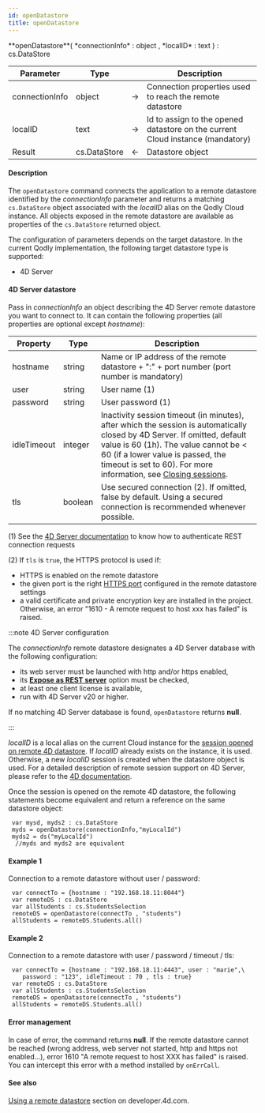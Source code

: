 ```yaml
---
id: openDatastore
title: openDatastore
---
```


<!-- REF #_command_.openDatastore.Syntax -->**openDatastore**( *connectionInfo* : object , *localID* : text ) : cs.DataStore <!-- END REF -->


<!-- REF #_command_.openDatastore.Params -->
|Parameter|Type||Description|
|---|---|---|---|
|connectionInfo|object|->|Connection properties used to reach the remote datastore|
|localID |text|->|Id to assign to the opened datastore on the current Cloud instance (mandatory)|
|Result |cs.DataStore|<-|Datastore object|<!-- END REF -->

#### Description

The `openDatastore` command <!-- REF #_command_.openDatastore.Summary -->connects the application to a remote datastore identified by the *connectionInfo* parameter<!-- END REF --> and returns a matching `cs.DataStore` object associated with the *localID* alias on the Qodly Cloud instance. All objects exposed in the remote datastore are available as properties of the `cs.DataStore` returned object.

The configuration of parameters depends on the target datastore. In the current Qodly implementation, the following target datastore type is supported:

- 4D Server 

#### 4D Server datastore

Pass in *connectionInfo* an object describing the 4D Server remote datastore you want to connect to. It can contain the following properties (all properties are optional except *hostname*):

|Property| Type| Description|
|---|---|---|
|hostname|string|Name or IP address of the remote datastore + ":" + port number (port number is mandatory)|
|user|string|User name (1)|
|password|string|User password (1)|
|idleTimeout|integer|Inactivity session timeout (in minutes), after which the session is automatically closed by 4D Server. If omitted, default value is 60 (1h). The value cannot be < 60 (if a lower value is passed, the timeout is set to 60). For more information, see [Closing sessions](https://developer.4d.com/docs/ORDA/datastores#closing-sessions).|
|tls|boolean|Use secured connection (2). If omitted, false by default. Using a secured connection is recommended whenever possible.|

(1) See the [4D Server documentation](https://developer.4d.com/docs/REST/authUsers) to know how to authenticate REST connection requests

(2) If `tls` is `true`, the HTTPS protocol is used if:

* HTTPS is enabled on the remote datastore
* the given port is the right [HTTPS port](https://developer.4d.com/docs/WebServer/webServerConfig#https-port) configured in the remote datastore settings
* a valid certificate and private encryption key are installed in the project. Otherwise, an error "1610 - A remote request to host xxx has failed" is raised.

:::note 4D Server configuration

The *connectionInfo* remote datastore designates a 4D Server database with the following configuration:

* its web server must be launched with http and/or https enabled,
* its [**Expose as REST server**](https://developer.4d.com/docs/REST/configuration#starting-the-rest-server) option must be checked,
* at least one client license is available,
* run with 4D Server v20 or higher.

If no matching 4D Server database is found, `openDatastore` returns **null**.

:::

*localID* is a local alias on the current Cloud instance for the [session opened on remote 4D datastore](https://developer.4d.com/docs/ORDA/datastores#opening-sessions). If *localID* already exists on the instance, it is used. Otherwise, a new *localID* session is created when the datastore object is used. For a detailed description of remote session support on 4D Server, please refer to the [4D documentation](https://developer.4d.com/docs/ORDA/datastores). 

Once the session is opened on the remote 4D datastore, the following statements become equivalent and return a reference on the same datastore object:

```qs
 var mysd, myds2 : cs.DataStore
 myds = openDatastore(connectionInfo,"myLocalId")
 myds2 = ds("myLocalId")
  //myds and myds2 are equivalent
```

#### Example 1  

Connection to a remote datastore without user / password:


```qs
 var connectTo = {hostname : "192.168.18.11:8044"}
 var remoteDS : cs.DataStore
 var allStudents : cs.StudentsSelection
 remoteDS = openDatastore(connectTo , "students")
 allStudents = remoteDS.Students.all() 
```

#### Example 2

Connection to a remote datastore with user / password / timeout / tls:

```qs
 var connectTo = {hostname : "192.168.18.11:4443", user : "marie",\  
 	password : "123", idleTimeout : 70 , tls : true}
 var remoteDS : cs.DataStore
 var allStudents : cs.StudentsSelection
 remoteDS = openDatastore(connectTo , "students")
 allStudents = remoteDS.Students.all()
```


#### Error management  

In case of error, the command returns **null**. If the remote datastore cannot be reached (wrong address, web server not started, http and https not enabled...), error 1610 "A remote request to host XXX has failed" is raised. You can intercept this error with a method installed by `onErrCall`.


#### See also
 
[Using a remote datastore](https://developer.4d.com/docs/ORDA/datastores) section on developer.4d.com.
